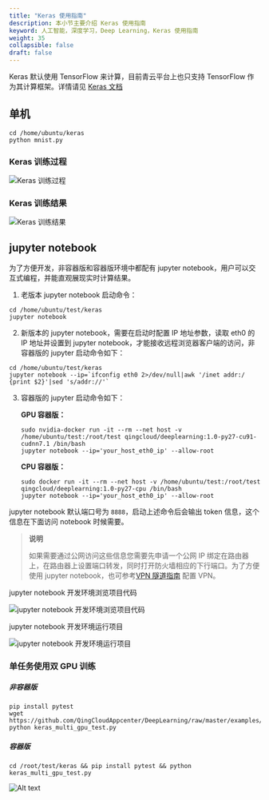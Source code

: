 ```yaml
---
title: "Keras 使用指南"
description: 本小节主要介绍 Keras 使用指南
keyword: 人工智能，深度学习，Deep Learning，Keras 使用指南
weight: 35
collapsible: false
draft: false
---
```


Keras 默认使用 TensorFlow 来计算，目前青云平台上也只支持 TensorFlow 作为其计算框架。详情请见 [Keras 文档](https://keras.io)

## 单机

```shell
cd /home/ubuntu/keras
python mnist.py
```

### Keras 训练过程

![Keras 训练过程](../_images/keras_start.png)

### Keras 训练结果

![Keras 训练结果](../_image/keras_result.png)

##  jupyter notebook

为了方便开发，非容器版和容器版环境中都配有 jupyter notebook，用户可以交互式编程，并能直观展现实时计算结果。

1. 老版本 jupyter notebook 启动命令：

```shell
cd /home/ubuntu/test/keras
jupyter notebook
```

2. 新版本的 jupyter notebook，需要在启动时配置 IP 地址参数，读取 eth0 的 IP 地址并设置到 jupyter notebook，才能接收远程浏览器客户端的访问，非容器版的 jupyter 启动命令如下：

```shell
cd /home/ubuntu/test/keras
jupyter notebook --ip=`ifconfig eth0 2>/dev/null|awk '/inet addr:/ {print $2}'|sed 's/addr://'`
```

3. 容器版的 jupyter 启动命令如下：

   **GPU 容器版：**

   ```shell
   sudo nvidia-docker run -it --rm --net host -v /home/ubuntu/test:/root/test qingcloud/deeplearning:1.0-py27-cu91-cudnn7.1 /bin/bash
   jupyter notebook --ip='your_host_eth0_ip' --allow-root
   ```

   **CPU 容器版：**

   ```shell
   sudo docker run -it --rm --net host -v /home/ubuntu/test:/root/test qingcloud/deeplearning:1.0-py27-cpu /bin/bash
   jupyter notebook --ip='your_host_eth0_ip' --allow-root
   ```


jupyter notebook 默认端口号为 `8888`，启动上述命令后会输出 token 信息，这个信息在下面访问 notebook 时候需要。

> **说明**
>
> 如果需要通过公网访问这些信息您需要先申请一个公网 IP 绑定在路由器上，在路由器上设置端口转发，同时打开防火墙相应的下行端口。为了方便使用 jupyter notebook，也可参考[VPN 隧道指南](/network/vpn#vpn) 配置 VPN。

jupyter notebook 开发环境浏览项目代码

![jupyter notebook 开发环境浏览项目代码](../_images/deeplearning/1.2/jupyter_browse.png)

jupyter notebook 开发环境运行项目

![jupyter notebook 开发环境运行项目](../_images/deeplearning/1.2/jupyter_train.png)

### 单任务使用双 GPU 训练

##### 非容器版

```shell
pip install pytest
wget https://github.com/QingCloudAppcenter/DeepLearning/raw/master/examples/keras_multi_gpu_test.py
python keras_multi_gpu_test.py
```

##### 容器版

```shell
cd /root/test/keras && pip install pytest && python keras_multi_gpu_test.py
```

![Alt text](../_images/multip-gpu-keras.png)

